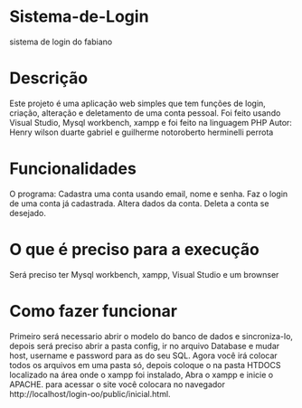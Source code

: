 # Sistema-de-Login
sistema de login do fabiano

# Descrição
Este projeto é uma aplicação web simples que tem funções de login, criação, alteração e deletamento de uma conta pessoal.
Foi feito usando Visual Studio, Mysql workbench, xampp e foi feito na linguagem PHP
Autor: Henry wilson duarte gabriel e guilherme notoroberto herminelli perrota

# Funcionalidades
O programa:
Cadastra uma conta usando email, nome e senha.
Faz o login de uma conta já cadastrada.
Altera dados da conta.
Deleta a conta se desejado.

# O que é preciso para a execução
Será preciso ter  Mysql workbench, xampp, Visual Studio e um brownser

# Como fazer funcionar
Primeiro será necessario abrir o modelo do banco de dados e sincroniza-lo, depois será preciso abrir a pasta config, ir no arquivo Database e mudar host, username e password para as do seu SQL.
Agora você irá colocar todos os arquivos em uma pasta só, depois coloque o na pasta HTDOCS localizado na área onde o xampp foi instalado, Abra o xampp e inicie o APACHE.
para acessar o site você colocara no navegador http://localhost/login-oo/public/inicial.html.
